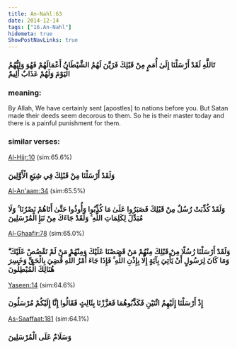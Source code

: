 ```yaml
---
title: An-Nahl:63
date: 2014-12-14
tags: ["16.An-Nahl"]
hidemeta: true 
ShowPostNavLinks: true 
---
```

### تَاللَّهِ لَقَدْ أَرْسَلْنَا إِلَىٰ أُمَمٍ مِنْ قَبْلِكَ فَزَيَّنَ لَهُمُ الشَّيْطَانُ أَعْمَالَهُمْ فَهُوَ وَلِيُّهُمُ الْيَوْمَ وَلَهُمْ عَذَابٌ أَلِيمٌ
### meaning: 
By Allah, We have certainly sent [apostles] to nations before you. But Satan made their deeds seem decorous to them. So he is their master today and there is a painful punishment for them.
### similar verses: 

[Al-Hijr:10](/15/10) (sim:65.6%)

### وَلَقَدْ أَرْسَلْنَا مِنْ قَبْلِكَ فِي شِيَعِ الْأَوَّلِينَ

[Al-An'aam:34](/6/34) (sim:65.5%)

### وَلَقَدْ كُذِّبَتْ رُسُلٌ مِنْ قَبْلِكَ فَصَبَرُوا عَلَىٰ مَا كُذِّبُوا وَأُوذُوا حَتَّىٰ أَتَاهُمْ نَصْرُنَا ۚ وَلَا مُبَدِّلَ لِكَلِمَاتِ اللَّهِ ۚ وَلَقَدْ جَاءَكَ مِنْ نَبَإِ الْمُرْسَلِينَ

[Al-Ghaafir:78](/40/78) (sim:65.0%)

### وَلَقَدْ أَرْسَلْنَا رُسُلًا مِنْ قَبْلِكَ مِنْهُمْ مَنْ قَصَصْنَا عَلَيْكَ وَمِنْهُمْ مَنْ لَمْ نَقْصُصْ عَلَيْكَ ۗ وَمَا كَانَ لِرَسُولٍ أَنْ يَأْتِيَ بِآيَةٍ إِلَّا بِإِذْنِ اللَّهِ ۚ فَإِذَا جَاءَ أَمْرُ اللَّهِ قُضِيَ بِالْحَقِّ وَخَسِرَ هُنَالِكَ الْمُبْطِلُونَ

[Yaseen:14](/36/14) (sim:64.6%)

### إِذْ أَرْسَلْنَا إِلَيْهِمُ اثْنَيْنِ فَكَذَّبُوهُمَا فَعَزَّزْنَا بِثَالِثٍ فَقَالُوا إِنَّا إِلَيْكُمْ مُرْسَلُونَ

[As-Saaffaat:181](/37/181) (sim:64.1%)

### وَسَلَامٌ عَلَى الْمُرْسَلِينَ
